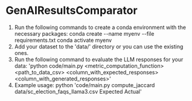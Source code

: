 # GenAIResultsComparator

1. Run the following commands to create a conda environment with the necessary packages: 
    conda create --name myenv --file requirements.txt
    conda activate myenv
2. Add your dataset to the 'data/' directory or you can use the existing ones. 
3. Run the following command to evaluate the LLM responses for your data:
    'python code/main.py <metric_computation_function> <path_to_data_csv> <column_with_expected_responses> <column_with_generated_responses>'
4. Example usage: python 'code/main.py compute_jaccard data/sc_election_faqs_llama3.csv Expected Actual'

